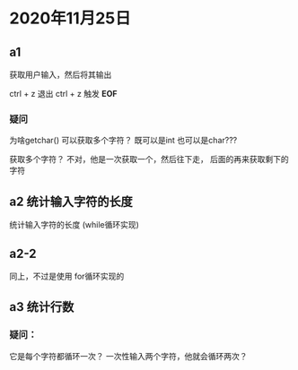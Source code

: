 # 2020年11月25日



## a1

获取用户输入，然后将其输出

ctrl + z 退出       ctrl + z 触发 **EOF**

### 疑问

为啥getchar() 可以获取多个字符？ 既可以是int 也可以是char???

获取多个字符？ 不对，他是一次获取一个，然后往下走， 后面的再来获取剩下的字符



## a2 统计输入字符的长度

统计输入字符的长度   (while循环实现)



## a2-2

同上，不过是使用 for循环实现的



## a3  统计行数



### 疑问：

它是每个字符都循环一次？ 一次性输入两个字符，他就会循环两次？































